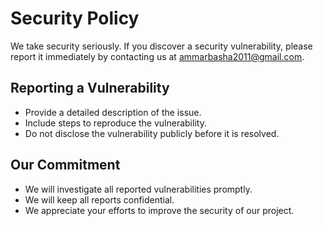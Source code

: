 # Security Policy

We take security seriously. If you discover a security vulnerability, please report it immediately by contacting us at [ammarbasha2011@gmail.com](mailto:ammarbasha2011@gmail.com).

## Reporting a Vulnerability

- Provide a detailed description of the issue.
- Include steps to reproduce the vulnerability.
- Do not disclose the vulnerability publicly before it is resolved.

## Our Commitment

- We will investigate all reported vulnerabilities promptly.
- We will keep all reports confidential.
- We appreciate your efforts to improve the security of our project.
